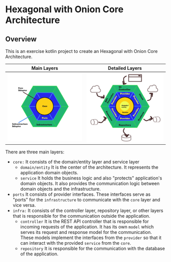 # Hexagonal with Onion Core Architecture

## Overview

This is an exercise kotlin project to create an Hexagonal with Onion Core Architecture.

| Main Layers | Detailed Layers |
| --- | --- |
| ![Hexagonal](docs/hexagonal_with_onion_core_architecture.png) | ![Hexagonal](docs/hexagonal_with_onion_core_architecture_detailed.png) |

There are three main layers:

- `core:` It consists of the domain/entity layer and service layer
    - `domain/entity` It is the center of the architecture. It represents the application domain objects.
    - `service` It holds the business logic and also "protects" application's domain objects. It also provides the
      communication logic between domain objects and the infrastructure.
- `ports` It consists of provider interfaces. These interfaces serve as "ports" for the `infrastructure` to communicate
  with the `core` layer and vice versa.
- `infra:` It consists of the controller layer, repository layer, or other layers that is responsible for the
  communication outside the application.
    - `controller` It is the REST API controller that is responsible for incoming requests of the application. It has
      its own `model` which serves its request and response model for the communication. These models implement the
      interfaces from the `provider` so that it can interact with the provided `service` from the `core`.
    - `repository` It is responsible for the communication with the database of the application.